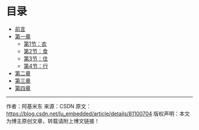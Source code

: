 # 目录

* [前言](README.md)
* [第一章](Mybatis.md)
  * [第1节：衣](Chapter1/衣.md)
  * [第2节：食](Chapter1/食.md)
  * [第3节：住](Chapter1/住.md)
  * [第4节：行](Chapter1/行.md)
* [第二章](Chapter2/README.md)
* [第三章](Chapter3/README.md)
* [第四章](Chapter4/README.md)
--------------------- 
作者：阿基米东 
来源：CSDN 
原文：https://blog.csdn.net/lu_embedded/article/details/81100704 
版权声明：本文为博主原创文章，转载请附上博文链接！